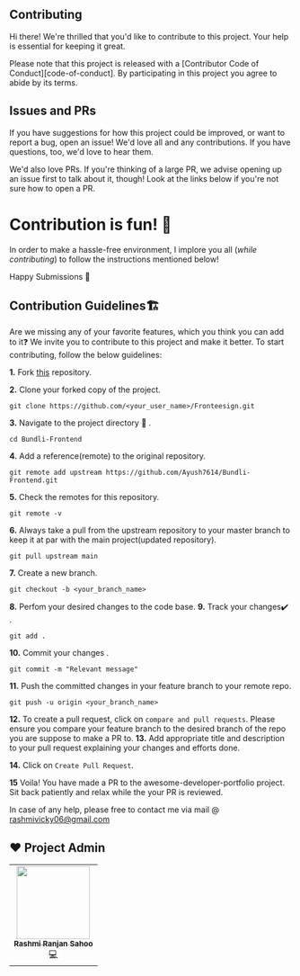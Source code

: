 ## Contributing

Hi there! We're thrilled that you'd like to contribute to this project. Your help is essential for keeping it great.

Please note that this project is released with a [Contributor Code of Conduct][code-of-conduct]. By participating in this project you agree to abide by its terms.

## Issues and PRs

If you have suggestions for how this project could be improved, or want to report a bug, open an issue! We'd love all and any contributions. If you have questions, too, we'd love to hear them.

We'd also love PRs. If you're thinking of a large PR, we advise opening up an issue first to talk about it, though! Look at the links below if you're not sure how to open a PR.

# Contribution is fun! :green_heart:

In order to make a hassle-free environment, I implore you all (_while contributing_) to follow the instructions mentioned below!

Happy Submissions :slightly_smiling_face:

## Contribution Guidelines🏗

Are we missing any of your favorite features, which you think you can add to it❓ We invite you to contribute to this project and make it better. 
To start contributing, follow the below guidelines: 

**1.**  Fork [this](https://github.com/RR-Sahoo/Fronteesign.git) repository.

**2.**  Clone your forked copy of the project.

```
git clone https://github.com/<your_user_name>/Fronteesign.git
```

**3.** Navigate to the project directory :file_folder: .

```
cd Bundli-Frontend

```

**4.** Add a reference(remote) to the original repository.

```
git remote add upstream https://github.com/Ayush7614/Bundli-Frontend.git
```
**5.** Check the remotes for this repository.
```
git remote -v
```
**6.** Always take a pull from the upstream repository to your master branch to keep it at par with the main project(updated repository).

```
git pull upstream main
```
**7.** Create a new branch.

```
git checkout -b <your_branch_name>
```

**8.** Perfom your desired changes to the code base.
**9.** Track your changes:heavy_check_mark: .

```
git add . 
```

**10.** Commit your changes .

```
git commit -m "Relevant message"
```

**11.** Push the committed changes in your feature branch to your remote repo.
```
git push -u origin <your_branch_name>
```

**12.** To create a pull request, click on `compare and pull requests`. Please ensure you compare your feature branch to the desired branch of the repo you are suppose to make a PR to.
**13.** Add appropriate title and description to your pull request explaining your changes and efforts done.


**14.** Click on `Create Pull Request`.

**15** Voila! You have made a PR to the awesome-developer-portfolio project. Sit back patiently and relax while the your PR is reviewed. 

In case of any help, please free to contact me via mail @ rashmivicky06@gmail.com

## ❤️ Project Admin

<div align="center">
<table>
  <tbody><tr>
     <td align="center"><a href="https://github.com/RR-Sahoo"><img alt="" src="https://avatars.githubusercontent.com/u/77088143?v=4" width="130px;"><br><sub><b> Rashmi Ranjan Sahoo</b></sub></a><br>💻</td> </a></td>
  </tr>
</tbody></table>
</div>